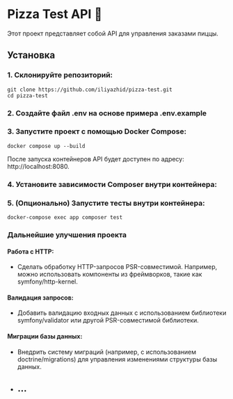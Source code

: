 # Pizza Test API 🍕
Этот проект представляет собой API для управления заказами пиццы.
## Установка
### 1. Склонируйте репозиторий:
```
git clone https://github.com/iliyazhid/pizza-test.git
cd pizza-test
```
### 2. Создайте файл .env на основе примера .env.example
### 3. Запустите проект с помощью Docker Compose:
```
docker compose up --build
```
После запуска контейнеров API будет доступен по адресу: http://localhost:8080.
### 4. Установите зависимости Composer внутри контейнера:
### 5. (Опционально) Запустите тесты внутри контейнера:
```
docker-compose exec app composer test
```
### Дальнейшие улучшения проекта
#### Работа с HTTP:
- Сделать обработку HTTP-запросов PSR-совместимой. Например, можно использовать компоненты из фреймворков, такие как symfony/http-kernel.
#### Валидация запросов:
- Добавить валидацию входных данных с использованием библиотеки symfony/validator или другой PSR-совместимой библиотеки.
#### Миграции базы данных:
- Внедрить систему миграций (например, с использованием doctrine/migrations) для управления изменениями структуры базы данных.
- ## ...
